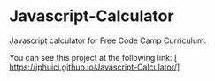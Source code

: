 # Javascript-Calculator
Javascript calculator for Free Code Camp Curriculum.


You can see this project at the following link: [ https://jphuici.github.io/Javascript-Calculator/]

